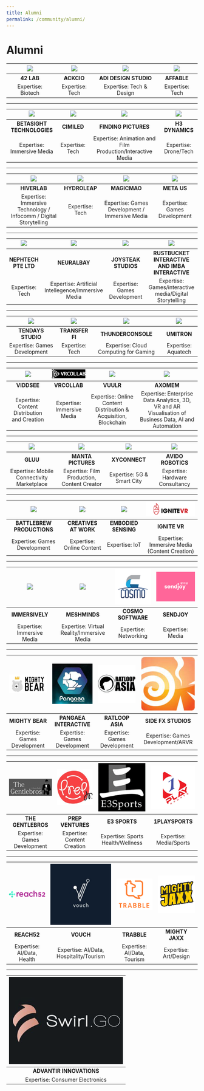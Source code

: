 ```yaml
---
title: Alumni
permalink: /community/alumni/
---
```

# Alumni

|[![](/images/alumni/42lab_weblogo.png)](https://42lab.io/)|[![](/images/alumni/Ackio1weblogo.png)](https://www.ackcio.com/)| [![](/images/alumni/adidesignweb.png)](https://adidesigns.asia/) | [![](/images/alumni/affable-logo-with-text2web.png)](https://www.affable.ai/) |
|:-------------:|:-------------:|:-------------:|:-------------:|
|**42 LAB**| **ACKCIO** | **ADI DESIGN STUDIO** | **AFFABLE** |
| Expertise: Biotech | Expertise: Tech | Expertise: Tech & Design | Expertise: Tech |

***

|[![](/images/alumni/betasight_logoweb.png)]()|[![](/images/alumni/cimiledlogoweb.png)]()| [![](/images/alumni/findingpicslogoweb.png)](https://www.finding.pictures/) | [![](/images/alumni/H3dynamicslogo-web.png)](https://www.h3dynamics.com/) |
|:-------------:|:-------------:|:-------------:|:-------------:|
|**BETASIGHT TECHNOLOGIES**| **CIMILED** | **FINDING PICTURES** | **H3 DYNAMICS** |
| Expertise: Immersive Media | Expertise: Tech | Expertise: Animation and Film Production/Interactive Media | Expertise: Drone/Tech |

***

|[![](/images/alumni/hiverlab-logo-2018web.png)](https://www.hiverlab.com/)|[![](/images/alumni/hydroleaplogoweb.png)](https://www.hydroleap.com/)| [![](/images/alumni/magicmao_logoweb.png)](https://www.magicmao.com/) | [![](/images/alumni/baa34982f37b987d031c73a5776f9fd4weblogo.png)](https://www.meta.us/about-us) |
|:-------------:|:-------------:|:-------------:|:-------------:|
|**HIVERLAB**| **HYDROLEAP** | **MAGICMAO** | **META US** |
| Expertise: Immersive Technology / Infocomm / Digital Storytelling | Expertise: Tech | Expertise: Games Development / Immersive Media | Expertise: Games Development |

***

|[![](/images/alumni/mylogonephtech_weblogo.png)](http://www.nephtech.com.sg/)|[![](/images/alumni/NeuralBay_logoweb.png)](https://www.neuralbay.com/)| [![](/images/alumni/joysteak-logoweb.png)](https://joysteak.com/) | [![](/images/alumni/imbalogo-web.png)](http://www.imbainteractive.com/) |
|:-------------:|:-------------:|:-------------:|:-------------:|
|**NEPHTECH PTE LTD**| **NEURALBAY** | **JOYSTEAK STUDIOS** | **RUSTBUCKET INTERACTIVE AND IMBA INTERACTIVE** |
| Expertise: Tech | Expertise: Artificial Intellegence/Immersive Media | Expertise: Games Development | Expertise: Games/interactive media/Digital Storytelling |

***

|[![](/images/alumni/tendaysstudios_web.png)](http://www.10days-studio.com/)|[![](/images/alumni/TFILogo150119weblogo.png)](https://www.transferfi.com/)| [![](/images/alumni/pngthunderconsole_300x230px.png)](https://www.thunderconsole.com/index.html) | [![](/images/alumni/umitronweblogo.png)](https://umitron.com/en/mission.html) |
|:-------------:|:-------------:|:-------------:|:-------------:|
|**TENDAYS STUDIO**| **TRANSFER FI** | **THUNDERCONSOLE** | **UMITRON** |
| Expertise: Games Development | Expertise: Tech | Expertise: Cloud Computing for Gaming | Expertise: Aquatech |

***

|[![](/images/alumni/downloadviddsee_lgoo.png)](https://www.viddsee.com/?locale=en)|[![](/images/alumni/vrcollab.png)](https://vrcollab.com/)| [![](/images/alumni/Vuulr_logoweb.png)](https://www.vuulr.com/) | [![](/images/companies/Axomem_300x230_colour.png)](https://axomem.io/) |
|:-------------:|:-------------:|:-------------:|:-------------:|
|**VIDDSEE**| **VRCOLLAB** | **VUULR** | **AXOMEM** | 
| Expertise: Content Distribution and Creation | Expertise: Immersive Media | Expertise: Online Content Distribution & Acquisition, Blockchain | Expertise: Enterprise Data Analytics, 3D, VR and AR Visualisation of Business Data, AI and Automation  |

***

|[![](/images/companies/Gluu_300x230px.jpg)](https://www.gluu.life/)|[![](/images/companies/mantaweblogo.png)](https://www.facebook.com/mantapictures/?modal=admin_todo_tour)| [![](/images/companies/XYConnect_300x230.jpg)](http://xy-connect.com/en/) | [![](/images/companies/avidologoweb.png)](https://www.linkedin.com/in/wee-boon-siong-0006b7157/?originalSubdomain=sg) |
|:-------------:|:-------------:|:-------------:|:-------------:|
|**GLUU**| **MANTA PICTURES** | **XYCONNECT** | **AVIDO ROBOTICS** | 
| Expertise: Mobile Connectivity Marketplace | Expertise: Film Production, Content Creator | Expertise: 5G & Smart City | Expertise: Hardware Consultancy |

***

|[![](/images/companies/BAttleBre_web.png)](https://battleskybrigade.com/)|[![](/images/companies/creativesAtWork_logoweb.png)](https://creativesatwork.asia/r)| [![](/images/companies/embodied-sensingweblogo.png)](http://www.embodiedsensing.com/) | [![](/images/alumni/ignitevr.png)](http://ignite-vr.com/) |
|:-------------:|:-------------:|:-------------:|:-------------:|
|**BATTLEBREW PRODUCTIONS**| **CREATIVES AT WORK** | **EMBODIED SENSING** | **IGNITE VR** | 
| Expertise: Games Development | Expertise: Online Content | Expertise: IoT | Expertise: Immersive Media (Content Creation) |

***

|[![](/images/companies/Immersively_logoweb.png)](http://www.immersively.co/)|[![](/images/companies/Meshminds-logoweb.png)](https://www.meshminds.com/) |[![](/images/alumni/cosmo.png)](https://cosmosoftware.io/) |[![](/images/alumni/Sendjoylogo.png)](https://www.sendjoynow.com/)|
|:-------------:|:-------------:|:-------------:|:-------------:|
|**IMMERSIVELY**| **MESHMINDS** |**COSMO SOFTWARE**|**SENDJOY**|
| Expertise: Immersive Media | Expertise: Virtual Reality/Immersive Media| Expertise: Networking | Expertise: Media |

***

|[![](/images/alumni/mightybear.png)](https://mightybeargames.com/)| [![](/images/alumni/pangaea.png)](https://tribe-world.com/pangaea/) | [![](/images/alumni/ratloop.png)](http://www.ratloop.com/) |[![](/images/alumni/sidefx.png)](https://www.sidefx.com/)|
|:-------------:|:-------------:|:-------------:|:-------------:|
|**MIGHTY BEAR** | **PANGAEA INTERACTIVE** | **RATLOOP ASIA** | **SIDE FX STUDIOS** | 
| Expertise: Games Development | Expertise: Games Development | Expertise: Games Development | Expertise: Games Development/ARVR |

***

|[![](/images/alumni/gentlebros.png)](https://thegentlebros.com/)| [![](/images/alumni/prepventures.png)](https://www.prepjr.com/) | [![](/images/alumni/e3sports.png)](http://www.e3sports.asia/) |[![](/images/alumni/1playsports.png)](https://www.1playsports.com/)|
|:-------------:|:-------------:|:-------------:|:-------------:|
|**THE GENTLEBROS** | **PREP VENTURES** | **E3 SPORTS** | **1PLAYSPORTS** | 
| Expertise: Games Development | Expertise: Content Creation | Expertise: Sports Health/Wellness | Expertise: Media/Sports |

***

|[![](/images/alumni/reach52.png)](https://reach52.com/)| [![](/images/alumni/vouch.png)](https://www.vouchconcierge.com/en/) | [![](/images/alumni/trabble.png)](https://www.trabble.co/)|[![](/images/alumni/mightyjaxx.png)](https://mightyjaxx.com/)|
|:-------------:|:-------------:|:-------------:|:-------------:|
|**REACH52** | **VOUCH** | **TRABBLE** | **MIGHTY JAXX** |
| Expertise: AI/Data, Health | Expertise: AI/Data, Hospitality/Tourism | Expertise: AI/Data, Tourism | Expertise: Art/Design |

***

|[![](/images/alumni/advantirelogoweb.png)](https://www.swirlgo.com/)|
|:-------------:
|**ADVANTIR INNOVATIONS** |
| Expertise: Consumer Electronics |

